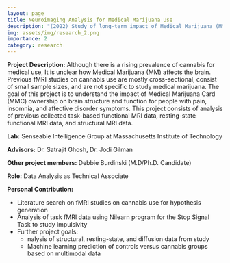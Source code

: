 ```yaml
---
layout: page
title: Neuroimaging Analysis for Medical Marijuana Use
description: "(2022) Study of long-term impact of Medical Marijuana (MM) on the brain for people with pain, insomnia, and affective disorder symptoms"
img: assets/img/research_2.png
importance: 2
category: research
---
```


**Project Description:** Although there is a rising prevalence of cannabis for medical use, It is unclear how Medical Marijuana (MM) affects the brain. Previous fMRI studies on cannabis use are mostly cross-sectional, consist of small sample sizes, and are not specific to study medical marijuana. The goal of this project is to understand the impact of Medical Marijuana Card (MMC) ownership on brain structure and function for people with pain, insomnia, and affective disorder symptoms. This project consists of analysis of previous collected task-based functional MRI data, resting-state functional MRI data, and structural MRI data.

**Lab:**  Senseable Intelligence Group at Massachusetts Institute of Technology

**Advisors:** Dr. Satrajit Ghosh, Dr. Jodi Gilman

**Other project members:** Debbie Burdinski (M.D/Ph.D. Candidate)

**Role:** Data Analysis as Technical Associate

**Personal Contribution:**
- Literature search on fMRI studies on cannabis use for hypothesis generation
- Analysis of task fMRI data using Nilearn program for the Stop Signal Task to study impulsivity
- Further project goals:
  - nalysis of structural, resting-state, and diffusion data from study
  - Machine learning prediction of controls versus cannabis groups based on multimodal data
